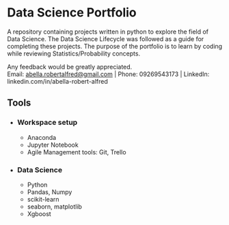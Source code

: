 # Data Science Portfolio
A repository containing projects written in python to explore the field of Data Science.
The Data Science Lifecycle was followed as a guide for completing these projects.
The purpose of the portfolio is to learn by coding while reviewing Statistics/Probability concepts.

Any feedback would be greatly appreciated. <br>
Email: abella.robertalfred@gmail.com | Phone: 09269543173 | LinkedIn: linkedin.com/in/abella-robert-alfred

## Tools
- ### Workspace setup
  - Anaconda
  - Jupyter Notebook
  - Agile Management tools: Git, Trello
  
- ### Data Science
  - Python 
  - Pandas, Numpy
  - scikit-learn
  - seaborn, matplotlib
  - Xgboost

